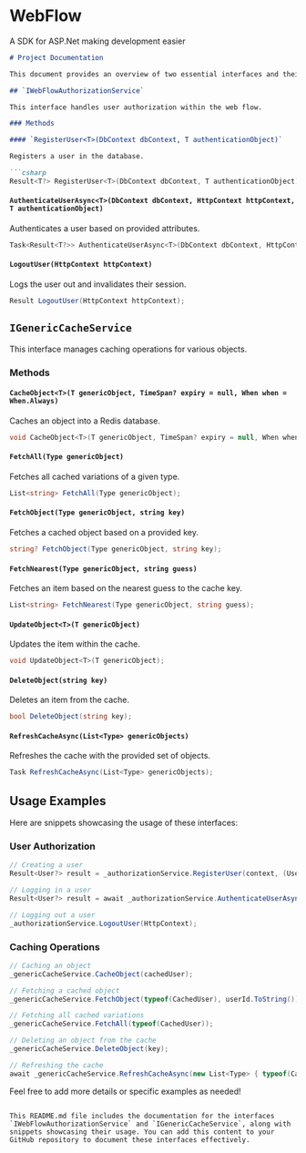 # WebFlow
A SDK for ASP.Net making development easier


```markdown
# Project Documentation

This document provides an overview of two essential interfaces and their implementations within the project.

## `IWebFlowAuthorizationService`

This interface handles user authorization within the web flow.

### Methods

#### `RegisterUser<T>(DbContext dbContext, T authenticationObject)`

Registers a user in the database.

```csharp
Result<T?> RegisterUser<T>(DbContext dbContext, T authenticationObject) where T : class;
```

#### `AuthenticateUserAsync<T>(DbContext dbContext, HttpContext httpContext, T authenticationObject)`

Authenticates a user based on provided attributes.

```csharp
Task<Result<T?>> AuthenticateUserAsync<T>(DbContext dbContext, HttpContext httpContext, T authenticationObject) where T : class;
```

#### `LogoutUser(HttpContext httpContext)`

Logs the user out and invalidates their session.

```csharp
Result LogoutUser(HttpContext httpContext);
```

## `IGenericCacheService`

This interface manages caching operations for various objects.

### Methods

#### `CacheObject<T>(T genericObject, TimeSpan? expiry = null, When when = When.Always)`

Caches an object into a Redis database.

```csharp
void CacheObject<T>(T genericObject, TimeSpan? expiry = null, When when = When.Always);
```

#### `FetchAll(Type genericObject)`

Fetches all cached variations of a given type.

```csharp
List<string> FetchAll(Type genericObject);
```

#### `FetchObject(Type genericObject, string key)`

Fetches a cached object based on a provided key.

```csharp
string? FetchObject(Type genericObject, string key);
```

#### `FetchNearest(Type genericObject, string guess)`

Fetches an item based on the nearest guess to the cache key.

```csharp
List<string> FetchNearest(Type genericObject, string guess);
```

#### `UpdateObject<T>(T genericObject)`

Updates the item within the cache.

```csharp
void UpdateObject<T>(T genericObject);
```

#### `DeleteObject(string key)`

Deletes an item from the cache.

```csharp
bool DeleteObject(string key);
```

#### `RefreshCacheAsync(List<Type> genericObjects)`

Refreshes the cache with the provided set of objects.

```csharp
Task RefreshCacheAsync(List<Type> genericObjects);
```

## Usage Examples

Here are snippets showcasing the usage of these interfaces:

### User Authorization

```csharp
// Creating a user
Result<User?> result = _authorizationService.RegisterUser(context, (User)authorizationRequest);

// Logging in a user
Result<User?> result = await _authorizationService.AuthenticateUserAsync(context, HttpContext, (User)authorizationRequest);

// Logging out a user
_authorizationService.LogoutUser(HttpContext);
```

### Caching Operations

```csharp
// Caching an object
_genericCacheService.CacheObject(cachedUser);

// Fetching a cached object
_genericCacheService.FetchObject(typeof(CachedUser), userId.ToString());

// Fetching all cached variations
_genericCacheService.FetchAll(typeof(CachedUser));

// Deleting an object from the cache
_genericCacheService.DeleteObject(key);

// Refreshing the cache
await _genericCacheService.RefreshCacheAsync(new List<Type> { typeof(CachedUser) });
```

Feel free to add more details or specific examples as needed!
```

This README.md file includes the documentation for the interfaces `IWebFlowAuthorizationService` and `IGenericCacheService`, along with snippets showcasing their usage. You can add this content to your GitHub repository to document these interfaces effectively.
